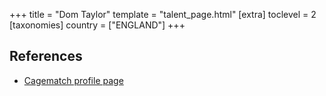 +++
title = "Dom Taylor"
template = "talent_page.html"
[extra]
toclevel = 2
[taxonomies]
country = ["ENGLAND"]
+++

## References

* [Cagematch profile page](https://www.cagematch.net/?id=2&nr=23306)
